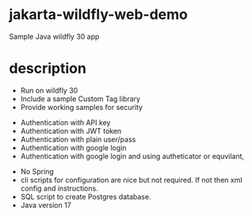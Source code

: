 # jakarta-wildfly-web-demo
Sample Java wildfly 30 app

# description
- Run on wildfly 30
- Include a sample Custom Tag library
- Provide working samples for security
 * Authentication with API key
 * Authentication with JWT token
 * Authentication with plain user/pass
 * Authentication with google login
 * Authentication with google login and using autheticator or equvilant,
- No Spring
- cli scripts for configuration are nice but not required. If not then xml config and instructions.
- SQL script to create Postgres database.
- Java version 17

